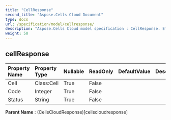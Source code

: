 ```yaml
---
title: "CellResponse"
second_title: "Aspose.Cells Cloud Document"
type: docs
url: /specification/model/cellresponse/
description: "Aspose.Cells Cloud model specification : CellResponse. Effortlessly handle Excel and other spreadsheet documents with features like opening, generating, editing, splitting, merging, comparing, and converting."
weight: 50
---
```


## **cellResponse**

 

| Property Name | Property Type | Nullable |  ReadOnly | DefaultValue | Description | 
| :- | :- | :- |:- |  :- | :- |
| Cell | Class:Cell | True |  False |  |  |  
| Code | Integer | True |  False |  |  |  
| Status | String | True |  False |  |  |  

**Parent Name** : (CellsCloudResponse)[cellscloudresponse]

